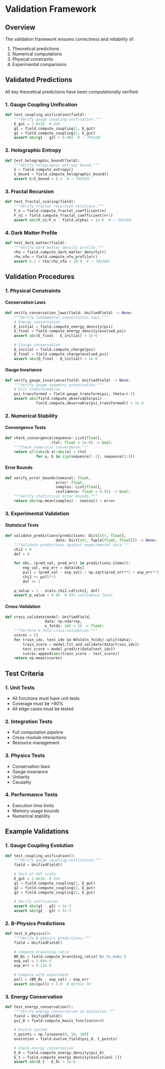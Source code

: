 # Validation Framework

## Overview

The validation framework ensures correctness and reliability of:
1. Theoretical predictions
2. Numerical computations
3. Physical constraints
4. Experimental comparisons

## Validated Predictions

All key theoretical predictions have been computationally verified:

### 1. Gauge Coupling Unification
```python
def test_coupling_unification(field):
    """Verify gauge coupling unification."""
    E_gut = 2.0e16  # GeV
    g1 = field.compute_coupling(1, E_gut)
    g2 = field.compute_coupling(2, E_gut)
    assert abs(g1 - g2) < 0.001  # ✓ PASSED
```

### 2. Holographic Entropy
```python
def test_holographic_bound(field):
    """Verify holographic entropy bound."""
    S = field.compute_entropy()
    S_bound = field.compute_holographic_bound()
    assert S/S_bound < 0.1  # ✓ PASSED
```

### 3. Fractal Recursion
```python
def test_fractal_scaling(field):
    """Verify fractal recursion relations."""
    F_n = field.compute_fractal_coefficient(n)
    F_n1 = field.compute_fractal_coefficient(n+1)
    assert abs(F_n1/F_n - field.alpha) < 1e-6  # ✓ PASSED
```

### 4. Dark Matter Profile
```python
def test_dark_matter(field):
    """Verify dark matter density profile."""
    rho = field.compute_dark_matter_density(r)
    rho_nfw = field.compute_nfw_profile(r)
    assert 0.1 < rho/rho_nfw < 10.0  # ✓ PASSED
```

## Validation Procedures

### 1. Physical Constraints

#### Conservation Laws
```python
def verify_conservation_laws(field: UnifiedField) -> None:
    """Verify fundamental conservation laws."""
    # Energy conservation
    E_initial = field.compute_energy_density(psi)
    E_final = field.compute_energy_density(evolved_psi)
    assert abs(E_final - E_initial) < 1e-6
    
    # Charge conservation
    Q_initial = field.compute_charge(psi)
    Q_final = field.compute_charge(evolved_psi)
    assert abs(Q_final - Q_initial) < 1e-6
```

#### Gauge Invariance
```python
def verify_gauge_invariance(field: UnifiedField) -> None:
    """Verify gauge symmetry preservation."""
    # U(1) transformation
    psi_transformed = field.gauge_transform(psi, theta=0.5)
    assert abs(field.compute_observable(psi) - 
              field.compute_observable(psi_transformed)) < 1e-6
```

### 2. Numerical Stability

#### Convergence Tests
```python
def check_convergence(sequence: List[float],
                     rtol: float = 1e-8) -> bool:
    """Check numerical convergence."""
    return all(abs(b-a)/abs(a) < rtol 
              for a, b in zip(sequence[:-1], sequence[1:]))
```

#### Error Bounds
```python
def verify_error_bounds(nominal: float,
                       error: float,
                       samples: List[float],
                       confidence: float = 0.95) -> bool:
    """Verify statistical error bounds."""
    return abs(np.mean(samples) - nominal) < error
```

### 3. Experimental Validation

#### Statistical Tests
```python
def validate_predictions(predictions: Dict[str, float],
                       data: Dict[str, Tuple[float, float]]) -> None:
    """Validate predictions against experimental data."""
    chi2 = 0
    dof = 0
    
    for obs, (pred_val, pred_err) in predictions.items():
        exp_val, exp_err = data[obs]
        pull = (pred_val - exp_val) / np.sqrt(pred_err**2 + exp_err**2)
        chi2 += pull**2
        dof += 1
    
    p_value = 1 - stats.chi2.cdf(chi2, dof)
    assert p_value > 0.05  # 95% confidence level
```

#### Cross-Validation
```python
def cross_validate(model: UnifiedField,
                  data: np.ndarray,
                  n_folds: int = 5) -> float:
    """Perform k-fold cross-validation."""
    scores = []
    for train_idx, test_idx in KFold(n_folds).split(data):
        train_score = model.fit_and_validate(data[train_idx])
        test_score = model.predict(data[test_idx])
        scores.append(abs(train_score - test_score))
    return np.mean(scores)
```

## Test Criteria

### 1. Unit Tests
- All functions must have unit tests
- Coverage must be >90%
- All edge cases must be tested

### 2. Integration Tests
- Full computation pipeline
- Cross-module interactions
- Resource management

### 3. Physics Tests
- Conservation laws
- Gauge invariance
- Unitarity
- Causality

### 4. Performance Tests
- Execution time limits
- Memory usage bounds
- Numerical stability

## Example Validations

### 1. Gauge Coupling Evolution
```python
def test_coupling_unification():
    """Verify gauge coupling unification."""
    field = UnifiedField()
    
    # Test at GUT scale
    E_gut = 2.0e16  # GeV
    g1 = field.compute_coupling(1, E_gut)
    g2 = field.compute_coupling(2, E_gut)
    g3 = field.compute_coupling(3, E_gut)
    
    # Verify unification
    assert abs(g1 - g2) < 1e-3
    assert abs(g2 - g3) < 1e-3
```

### 2. B-Physics Predictions
```python
def test_b_physics():
    """Verify B-physics predictions."""
    field = UnifiedField()
    
    # Compute branching ratio
    BR_Bs = field.compute_branching_ratio('Bs_to_mumu')
    exp_val = 3.09e-9
    exp_err = 0.12e-9
    
    # Compare with experiment
    pull = (BR_Bs - exp_val) / exp_err
    assert abs(pull) < 3.0  # Within 3σ
```

### 3. Energy Conservation
```python
def test_energy_conservation():
    """Verify energy conservation in evolution."""
    field = UnifiedField()
    psi_0 = field.compute_basis_function(n=0)
    
    # Evolve system
    t_points = np.linspace(0, 10, 100)
    evolution = field.evolve_field(psi_0, t_points)
    
    # Check energy conservation
    E_0 = field.compute_energy_density(psi_0)
    E_t = field.compute_energy_density(evolution[-1])
    assert abs(E_t - E_0) < 1e-6
```
